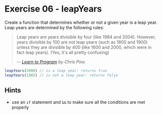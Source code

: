 # Exercise 06 - leapYears

Create a function that determines whether or not a given year is a leap year. 
Leap years are determined by the following rules:

> Leap years are years divisible by four (like 1984 and 2004). However, years divisible by 100 are not leap years 
> (such as 1800 and 1900) unless they are divisible by 400 (like 1600 and 2000, which were in fact leap years). 
> (Yes, it's all pretty confusing)
>
> -- <cite>[Learn to Program](https://pine.fm/LearnToProgram/chap_06.html) by Chris Pine</cite>

```javascript
leapYears(2000) // is a leap year: returns true
leapYears(1985) // is not a leap year: returns false
```


## Hints
- use an `if` statement and `&&` to make sure all the conditions are met properly
